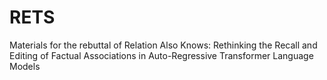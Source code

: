 # RETS
Materials for the rebuttal of Relation Also Knows: Rethinking the Recall and Editing of Factual Associations in Auto-Regressive Transformer Language Models
